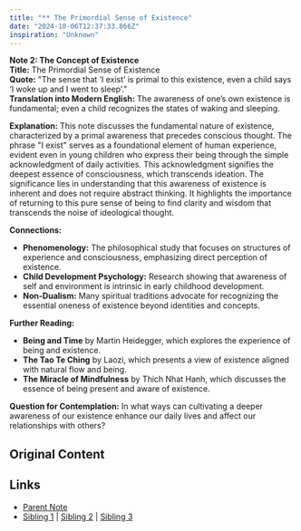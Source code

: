 ```yaml
---
title: "** The Primordial Sense of Existence"
date: "2024-10-06T12:37:33.866Z"
inspiration: "Unknown"
---
```


  
**Note 2: The Concept of Existence**  
**Title:** The Primordial Sense of Existence  
**Quote:** "The sense that ‘I exist’ is primal to this existence, even a child says ‘I woke up and I went to sleep’."  
**Translation into Modern English:** The awareness of one’s own existence is fundamental; even a child recognizes the states of waking and sleeping.  

**Explanation:** This note discusses the fundamental nature of existence, characterized by a primal awareness that precedes conscious thought. The phrase "I exist" serves as a foundational element of human experience, evident even in young children who express their being through the simple acknowledgment of daily activities. This acknowledgment signifies the deepest essence of consciousness, which transcends ideation. The significance lies in understanding that this awareness of existence is inherent and does not require abstract thinking. It highlights the importance of returning to this pure sense of being to find clarity and wisdom that transcends the noise of ideological thought.  

**Connections:**  
- **Phenomenology:** The philosophical study that focuses on structures of experience and consciousness, emphasizing direct perception of existence.  
- **Child Development Psychology:** Research showing that awareness of self and environment is intrinsic in early childhood development.  
- **Non-Dualism:** Many spiritual traditions advocate for recognizing the essential oneness of existence beyond identities and concepts.  

**Further Reading:**  
- **Being and Time** by Martin Heidegger, which explores the experience of being and existence.  
- **The Tao Te Ching** by Laozi, which presents a view of existence aligned with natural flow and being.  
- **The Miracle of Mindfulness** by Thich Nhat Hanh, which discusses the essence of being present and aware of existence.  

**Question for Contemplation:** In what ways can cultivating a deeper awareness of our existence enhance our daily lives and affect our relationships with others?  


## Original Content



## Links

- [Parent Note](/parent-note.md)
- [Sibling 1](/zettel1.md) | [Sibling 2](/zettel2.md) | [Sibling 3](/zettel3.md)
